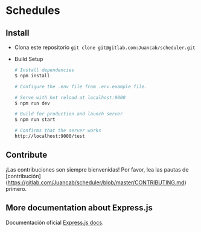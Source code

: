 # Schedules

## Install

* Clona este repositorio `git clone git@gitlab.com:Juancab/scheduler.git`

* Build Setup

    ``` bash
    # Install dependencies
    $ npm install

    # Configure the .env file from .env.example file.
    
    # Serve with hot reload at localhost:9000
    $ npm run dev

    # Build for production and launch server
    $ npm run start

    # Confirms that the server works
    http://localhost:9000/test
    ```

## Contribute

¡Las contribuciones son siempre bienvenidas! Por favor, lea las pautas de [contribución] (https://gitlab.com/Juancab/scheduler/blob/master/CONTRIBUTING.md) primero.

## More documentation about Express.js

Documentación oficial [Express.js docs](https://expressjs.com).

